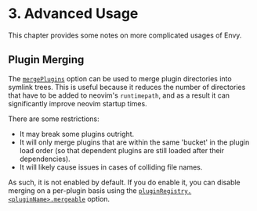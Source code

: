 # 3. Advanced Usage
This chapter provides some notes on more complicated usages of Envy.

## Plugin Merging
The [`mergePlugins`](options.html#mergeplugins) option can be used to merge
plugin directories into symlink trees. This is useful because it reduces the
number of directories that have to be added to neovim's `runtimepath`, and as a
result it can significantly improve neovim startup times.

There are some restrictions:
- It may break some plugins outright.
- It will only merge plugins that are within the same 'bucket' in the plugin
  load order (so that dependent plugins are still loaded after their
  dependencies).
- It will likely cause issues in cases of colliding file names.

As such, it is not enabled by default. If you do enable it, you can disable
merging on a per-plugin basis using the
[`pluginRegistry.<pluginName>.mergeable`](options.html#fullpluginregistrynamemergeable)
option.
